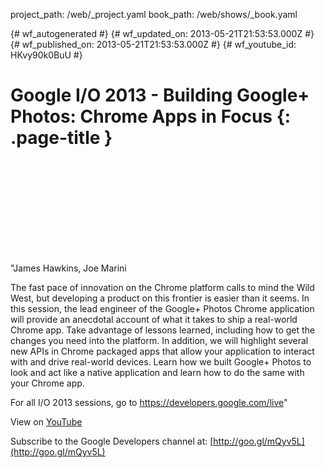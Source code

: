 project_path: /web/_project.yaml
book_path: /web/shows/_book.yaml

{# wf_autogenerated #}
{# wf_updated_on: 2013-05-21T21:53:53.000Z #}
{# wf_published_on: 2013-05-21T21:53:53.000Z #}
{# wf_youtube_id: HKvy90k0BuU #}

# Google I/O 2013 - Building Google+ Photos: Chrome Apps in Focus {: .page-title }


<div class="video-wrapper">
  <iframe class="devsite-embedded-youtube-video" data-video-id="HKvy90k0BuU"
          data-autohide="1" data-showinfo="0" frameborder="0" allowfullscreen>
  </iframe>
</div>

&quot;James Hawkins, Joe Marini 

The fast pace of innovation on the Chrome platform calls to mind the Wild West, but developing a product on this frontier is easier than it seems. In this session, the lead engineer of the Google+ Photos Chrome application will provide an anecdotal account of what it takes to ship a real-world Chrome app. Take advantage of lessons learned, including how to get the changes you need into the platform. In addition, we will highlight several new APIs in Chrome packaged apps that allow your application to interact with and drive real-world devices. Learn how we built Google+ Photos to look and act like a native application and learn how to do the same with your Chrome app.

For all I/O 2013 sessions, go to https://developers.google.com/live&quot;

View on [YouTube](https://youtu.be/HKvy90k0BuU)

Subscribe to the Google Developers channel at: [http://goo.gl/mQyv5L](http://goo.gl/mQyv5L)
